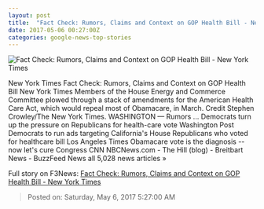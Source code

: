 ```yaml
---
layout: post
title:  "Fact Check: Rumors, Claims and Context on GOP Health Bill - New York Times"
date: 2017-05-06 00:27:00Z
categories: google-news-top-stories
---
```


![Fact Check: Rumors, Claims and Context on GOP Health Bill - New York Times](https://static01.nyt.com/images/2017/05/06/us/06FACTCHECK-01p/06FACTCHECK-01p-facebookJumbo.jpg)

New York Times Fact Check: Rumors, Claims and Context on GOP Health Bill New York Times Members of the House Energy and Commerce Committee plowed through a stack of amendments for the American Health Care Act, which would repeal most of Obamacare, in March. Credit Stephen Crowley/The New York Times. WASHINGTON — Rumors ... Democrats turn up the pressure on Republicans for health-care vote Washington Post Democrats to run ads targeting California's House Republicans who voted for healthcare bill Los Angeles Times Obamacare vote is the diagnosis -- now let's cure Congress CNN NBCNews.com - The Hill (blog) - Breitbart News - BuzzFeed News all 5,028 news articles »


Full story on F3News: [Fact Check: Rumors, Claims and Context on GOP Health Bill - New York Times](http://www.f3nws.com/n/p2TuU)

> Posted on: Saturday, May 6, 2017 5:27:00 AM
